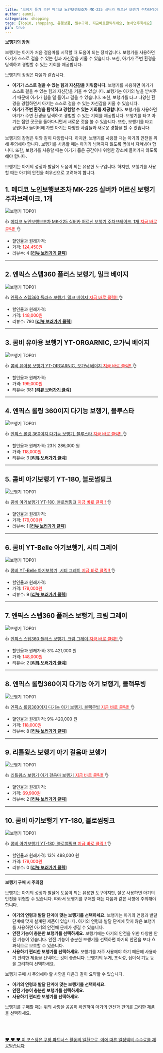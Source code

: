 ```yaml
---
title: "보행기 특가 추천 메디코 노인보행보조차 MK-225 실버카 어르신 보행기 주차브레이크, 1개 비교 장점"
author: eunmi.
categories: shopping
tags: [Top10, shopping, 유행상품, 필수구매, 지금바로클릭하세요, 놓치면후회해요]
pin: true
---
```

**보행기의 장점**

보행기는 아기가 처음 걸음마를 시작할 때 도움이 되는 장치입니다. 보행기를 사용하면 아기가 스스로 걸을 수 있는 힘과 자신감을 키울 수 있습니다. 또한, 아기가 주변 환경을 탐색하고 경험할 수 있는 기회를 제공합니다.

보행기의 장점은 다음과 같습니다.

* **아기가 스스로 걸을 수 있는 힘과 자신감을 키워줍니다.** 보행기를 사용하면 아기가 스스로 걸을 수 있는 힘과 자신감을 키울 수 있습니다. 보행기는 아기의 발을 받쳐주기 때문에 아기가 힘을 덜 들이고 걸을 수 있습니다. 또한, 보행기를 타고 다양한 환경을 경험하면서 아기는 스스로 걸을 수 있는 자신감을 키울 수 있습니다.
* **아기가 주변 환경을 탐색하고 경험할 수 있는 기회를 제공합니다.** 보행기를 사용하면 아기가 주변 환경을 탐색하고 경험할 수 있는 기회를 제공합니다. 보행기를 타고 아기는 집안 곳곳을 돌아다니면서 새로운 것을 볼 수 있습니다. 또한, 보행기를 타고 공원이나 놀이터에 가면 아기는 다양한 사람들과 새로운 경험을 할 수 있습니다.

보행기의 장점은 위와 같이 다양합니다. 하지만, 보행기를 사용할 때는 아기의 안전을 위해 주의해야 합니다. 보행기를 사용할 때는 아기가 넘어지지 않도록 옆에서 지켜봐야 합니다. 또한, 보행기를 사용할 때는 아기가 좁은 공간이나 위험한 장소에 들어가지 않도록 해야 합니다.

보행기는 아기의 성장과 발달에 도움이 되는 유용한 도구입니다. 하지만, 보행기를 사용할 때는 아기의 안전을 최우선으로 고려해야 합니다.

   

## 1. 메디코 노인보행보조차 MK-225 실버카 어르신 보행기 주차브레이크, 1개

![보행기 TOP01](https://thumbnail6.coupangcdn.com/thumbnails/remote/230x230ex/image/vendor_inventory/0227/d9234f6f42d17ced796610978304fc51196efcb9f9e557982110598ab283.jpg)


👍 [메디코 노인보행보조차 MK-225 실버카 어르신 보행기 주차브레이크, 1개 <font color=red> 지금 바로 클릭!! </font> ](https://link.coupang.com/re/AFFSDP?lptag=AF3617701&subid=GithubCoopas&pageKey=7490469947&traceid=V0-153&itemId=19585758044&vendorItemId=82792086508) 👌 


- 할인율과 원래가격: 
- 가격: <span style='color:red'>124,450원</span>
- 리뷰수: 4  [**[리뷰 보러가기 클릭]**](https://link.coupang.com/re/AFFSDP?lptag=AF3617701&subid=GithubCoopas&pageKey=7490469947&traceid=V0-153&itemId=19585758044&vendorItemId=82792086508)

---


   

## 2. 엔픽스 스텝360 플러스 보행기, 밀크 베이지

![보행기 TOP01](https://thumbnail7.coupangcdn.com/thumbnails/remote/230x230ex/image/retail/images/4274037541103850-8f19690f-9ffd-4533-a898-ef45bcd9723b.jpg)


👍 [엔픽스 스텝360 플러스 보행기, 밀크 베이지 <font color=red> 지금 바로 클릭!! </font> ](https://link.coupang.com/re/AFFSDP?lptag=AF3617701&subid=GithubCoopas&pageKey=1954775944&traceid=V0-153&itemId=3321707869&vendorItemId=71308573581) 👌 


- 할인율과 원래가격: 
- 가격: <span style='color:red'>148,000원</span>
- 리뷰수: 780  [**[리뷰 보러가기 클릭]**](https://link.coupang.com/re/AFFSDP?lptag=AF3617701&subid=GithubCoopas&pageKey=1954775944&traceid=V0-153&itemId=3321707869&vendorItemId=71308573581)

---


   

## 3. 콤비 유아용 보행기 YT-ORGARNIC, 오가닉 베이지

![보행기 TOP01](https://thumbnail10.coupangcdn.com/thumbnails/remote/230x230ex/image/rs_quotation_api/i8qwgymu/9c9ae0e77c0842e79f89ff3585790e84.jpg)


👍 [콤비 유아용 보행기 YT-ORGARNIC, 오가닉 베이지 <font color=red> 지금 바로 클릭!! </font> ](https://link.coupang.com/re/AFFSDP?lptag=AF3617701&subid=GithubCoopas&pageKey=324126569&traceid=V0-153&itemId=10024686256&vendorItemId=77307644903) 👌 


- 할인율과 원래가격: 
- 가격: <span style='color:red'>199,000원</span>
- 리뷰수: 381  [**[리뷰 보러가기 클릭]**](https://link.coupang.com/re/AFFSDP?lptag=AF3617701&subid=GithubCoopas&pageKey=324126569&traceid=V0-153&itemId=10024686256&vendorItemId=77307644903)

---


   

## 4. 엔픽스 롤링 360이지 다기능 보행기, 블루스타

![보행기 TOP01](https://thumbnail9.coupangcdn.com/thumbnails/remote/230x230ex/image/retail/images/2023/03/10/10/8/b5b5f406-0a39-4993-a196-be662e6bb391.jpg)


👍 [엔픽스 롤링 360이지 다기능 보행기, 블루스타 <font color=red> 지금 바로 클릭!! </font> ](https://link.coupang.com/re/AFFSDP?lptag=AF3617701&subid=GithubCoopas&pageKey=7188045411&traceid=V0-153&itemId=18142450491&vendorItemId=85292912218) 👌 


- 할인율과 원래가격: 23%  286,000   원
- 가격: <span style='color:red'>118,000원</span>
- 리뷰수: 3  [**[리뷰 보러가기 클릭]**](https://link.coupang.com/re/AFFSDP?lptag=AF3617701&subid=GithubCoopas&pageKey=7188045411&traceid=V0-153&itemId=18142450491&vendorItemId=85292912218)

---


   

## 5. 콤비 아기보행기 YT-180, 블로썸핑크

![보행기 TOP01](https://thumbnail8.coupangcdn.com/thumbnails/remote/230x230ex/image/retail/images/135794917591442-2a75a44f-9005-46a6-a90b-e7f673680f4f.jpg)


👍 [콤비 아기보행기 YT-180, 블로썸핑크 <font color=red> 지금 바로 클릭!! </font> ](https://link.coupang.com/re/AFFSDP?lptag=AF3617701&subid=GithubCoopas&pageKey=324126569&traceid=V0-153&itemId=19469195557&vendorItemId=5492833368) 👌 


- 할인율과 원래가격: 
- 가격: <span style='color:red'>179,000원</span>
- 리뷰수: 1  [**[리뷰 보러가기 클릭]**](https://link.coupang.com/re/AFFSDP?lptag=AF3617701&subid=GithubCoopas&pageKey=324126569&traceid=V0-153&itemId=19469195557&vendorItemId=5492833368)

---


   

## 6. 콤비 YT-Belle 아기보행기, 시티 그레이

![보행기 TOP01](https://thumbnail8.coupangcdn.com/thumbnails/remote/230x230ex/image/retail/images/2018/01/30/18/9/f038e43c-3211-4f74-8469-409f4e634178.jpg)


👍 [콤비 YT-Belle 아기보행기, 시티 그레이 <font color=red> 지금 바로 클릭!! </font> ](https://link.coupang.com/re/AFFSDP?lptag=AF3617701&subid=GithubCoopas&pageKey=324126569&traceid=V0-153&itemId=216084015&vendorItemId=3520736870) 👌 


- 할인율과 원래가격: 
- 가격: <span style='color:red'>179,000원</span>
- 리뷰수: 9  [**[리뷰 보러가기 클릭]**](https://link.coupang.com/re/AFFSDP?lptag=AF3617701&subid=GithubCoopas&pageKey=324126569&traceid=V0-153&itemId=216084015&vendorItemId=3520736870)

---


   

## 7. 엔픽스 스텝360 플러스 보행기, 크림 그레이

![보행기 TOP01](https://thumbnail9.coupangcdn.com/thumbnails/remote/230x230ex/image/retail/images/4274037590624891-dff824bc-ad03-4bd5-b448-7ebdb0b91158.jpg)


👍 [엔픽스 스텝360 플러스 보행기, 크림 그레이 <font color=red> 지금 바로 클릭!! </font> ](https://link.coupang.com/re/AFFSDP?lptag=AF3617701&subid=GithubCoopas&pageKey=1954775944&traceid=V0-153&itemId=3321707870&vendorItemId=71308573616) 👌 


- 할인율과 원래가격: 3%  421,000   원
- 가격: <span style='color:red'>148,000원</span>
- 리뷰수: 2  [**[리뷰 보러가기 클릭]**](https://link.coupang.com/re/AFFSDP?lptag=AF3617701&subid=GithubCoopas&pageKey=1954775944&traceid=V0-153&itemId=3321707870&vendorItemId=71308573616)

---


   

## 8. 엔픽스 롤링360이지 다기능 아기 보행기, 블랙무빙

![보행기 TOP01](https://thumbnail9.coupangcdn.com/thumbnails/remote/230x230ex/image/rs_quotation_api/a7zzm54h/754f7186ce6143dbaac9161d3b70b168.jpg)


👍 [엔픽스 롤링360이지 다기능 아기 보행기, 블랙무빙 <font color=red> 지금 바로 클릭!! </font> ](https://link.coupang.com/re/AFFSDP?lptag=AF3617701&subid=GithubCoopas&pageKey=7188045411&traceid=V0-153&itemId=18099150337&vendorItemId=85251364528) 👌 


- 할인율과 원래가격: 9%  420,000   원
- 가격: <span style='color:red'>118,000원</span>
- 리뷰수: 8  [**[리뷰 보러가기 클릭]**](https://link.coupang.com/re/AFFSDP?lptag=AF3617701&subid=GithubCoopas&pageKey=7188045411&traceid=V0-153&itemId=18099150337&vendorItemId=85251364528)

---


   

## 9. 리틀윙스 보행기 아기 걸음마 보행기

![보행기 TOP01](https://thumbnail10.coupangcdn.com/thumbnails/remote/230x230ex/image/vendor_inventory/6fd0/82ffe2a326f6ca098c779659688dd17d99eb01724a0c8431214fce114650.jpg)


👍 [리틀윙스 보행기 아기 걸음마 보행기 <font color=red> 지금 바로 클릭!! </font> ](https://link.coupang.com/re/AFFSDP?lptag=AF3617701&subid=GithubCoopas&pageKey=4735959244&traceid=V0-153&itemId=6010851735&vendorItemId=73308581433) 👌 


- 할인율과 원래가격: 
- 가격: <span style='color:red'>69,900원</span>
- 리뷰수: 2  [**[리뷰 보러가기 클릭]**](https://link.coupang.com/re/AFFSDP?lptag=AF3617701&subid=GithubCoopas&pageKey=4735959244&traceid=V0-153&itemId=6010851735&vendorItemId=73308581433)

---


   

## 10. 콤비 아기보행기 YT-180, 블로썸핑크

![보행기 TOP01](https://thumbnail8.coupangcdn.com/thumbnails/remote/230x230ex/image/retail/images/135794917591442-2a75a44f-9005-46a6-a90b-e7f673680f4f.jpg)


👍 [콤비 아기보행기 YT-180, 블로썸핑크 <font color=red> 지금 바로 클릭!! </font> ](https://link.coupang.com/re/AFFSDP?lptag=AF3617701&subid=GithubCoopas&pageKey=324126569&traceid=V0-153&itemId=19469195557&vendorItemId=5492833368) 👌 


- 할인율과 원래가격: 13%  488,000   원
- 가격: <span style='color:red'>179,000원</span>
- 리뷰수: 0  [**[리뷰 보러가기 클릭]**](https://link.coupang.com/re/AFFSDP?lptag=AF3617701&subid=GithubCoopas&pageKey=324126569&traceid=V0-153&itemId=19469195557&vendorItemId=5492833368)

---
**보행기 구매 시 주의점**

보행기는 아기의 성장과 발달에 도움이 되는 유용한 도구이지만, 잘못 사용하면 아기의 안전을 위협할 수 있습니다. 따라서 보행기를 구매할 때는 다음과 같은 사항에 주의해야 합니다.

* **아기의 연령과 발달 단계에 맞는 보행기를 선택하세요.** 보행기는 아기의 연령과 발달 단계에 맞게 설계된 제품이 있습니다. 아기의 연령과 발달 단계에 맞지 않은 보행기를 사용하면 아기의 안전에 문제가 생길 수 있습니다.
* **안전 기능이 충분한 보행기를 선택하세요.** 보행기에는 아기의 안전을 위한 다양한 안전 기능이 있습니다. 안전 기능이 충분한 보행기를 선택하면 아기의 안전을 보다 효과적으로 보호할 수 있습니다.
* **사용하기 편리한 보행기를 선택하세요.** 보행기를 자주 사용해야 하기 때문에 사용하기 편리한 제품을 선택하는 것이 좋습니다. 보행기의 무게, 조작성, 접이식 기능 등을 고려하여 선택하세요.

보행기 구매 시 주의해야 할 사항을 다음과 같이 요약할 수 있습니다.

* **아기의 연령과 발달 단계에 맞는 보행기를 선택하세요.**
* **안전 기능이 충분한 보행기를 선택하세요.**
* **사용하기 편리한 보행기를 선택하세요.**

보행기를 구매할 때는 위의 사항을 꼼꼼히 확인하여 아기의 안전과 편의를 고려한 제품을 선택하세요.<br><br><br><br><br> [ ❤ ❤ ❤ 이 포스팅은 쿠팡 파트너스 활동의 일환으로, 이에 따른 일정액의 수수료를 제공받습니다](https://link.coupang.com/a/bcEFyh)